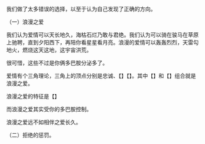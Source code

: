 
我们做了太多错误的选择，以至于认为自己发现了正确的方向。

（一）浪漫之爱

我们认为爱情可以天长地久，海枯石烂乃敢与君绝。我们认为可以骑在骏马在草原上驰聘，直到夕阳西下，再陪你看星星看月亮。浪漫的爱情可以轰轰烈烈，天雷勾地火，燃烧这天这地，这宇宙洪荒。

很可惜，这些不过是你俩多巴胺分泌多了。

爱情有个三角理论，三角上的顶点分别是忠诚、【】【】。其中【】和【】组合就是浪漫之爱。

浪漫之爱的特征是【】

而浪漫之爱其实受你的多巴胺控制。

浪漫之爱远不如相伴之爱长久。



（二）拒绝的惩罚。







<!--stackedit_data:
eyJoaXN0b3J5IjpbLTEyMTM3MzQ1NTVdfQ==
-->